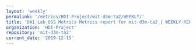 ```yaml
---
layout: 'weekly'
permalink: '/metrics/HDI-Project/mit-d3m-ta2/WEEKLY/'
title: 'DAI Lab OSS Metrics Metrics report for mit-d3m-ta2 | WEEKLY-REPORT-2019-12-15'
organization: 'HDI-Project'
repository: 'mit-d3m-ta2'
current_date: '2019-12-15'
---
```

